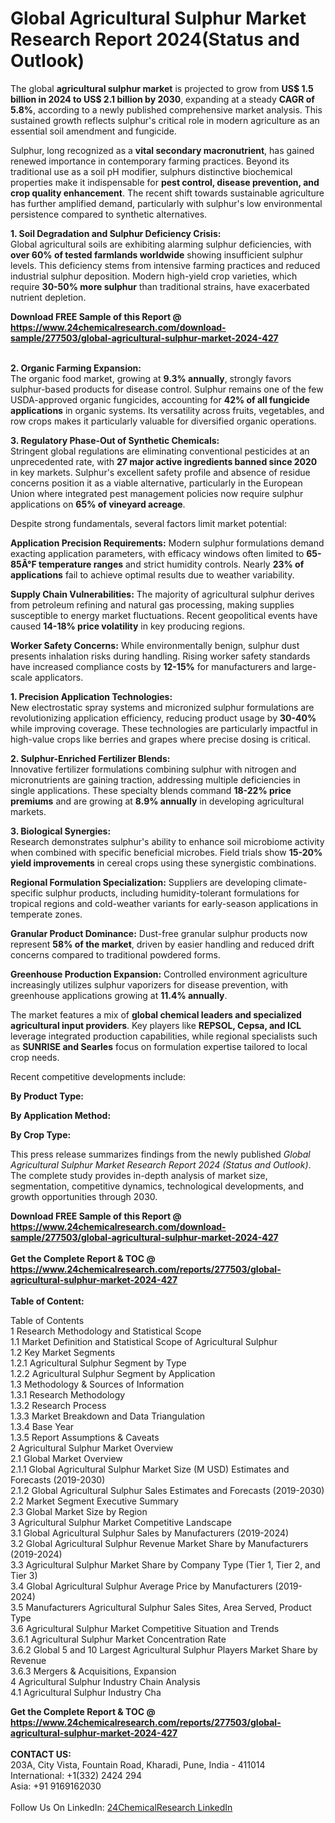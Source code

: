 <h1>Global Agricultural Sulphur Market Research Report 2024(Status and Outlook)</h1><p>The global <strong>agricultural sulphur market</strong> is projected to grow from <strong>US$ 1.5 billion in 2024 to US$ 2.1 billion by 2030</strong>, expanding at a steady <strong>CAGR of 5.8%</strong>, according to a newly published comprehensive market analysis. This sustained growth reflects sulphur's critical role in modern agriculture as an essential soil amendment and fungicide.</p><p>Sulphur, long recognized as a <strong>vital secondary macronutrient</strong>, has gained renewed importance in contemporary farming practices. Beyond its traditional use as a soil pH modifier, sulphurs distinctive biochemical properties make it indispensable for <strong>pest control, disease prevention, and crop quality enhancement</strong>. The recent shift towards sustainable agriculture has further amplified demand, particularly with sulphur's low environmental persistence compared to synthetic alternatives.</p><p><strong>1. Soil Degradation and Sulphur Deficiency Crisis:</strong><br>
Global agricultural soils are exhibiting alarming sulphur deficiencies, with <strong>over 60% of tested farmlands worldwide</strong> showing insufficient sulphur levels. This deficiency stems from intensive farming practices and reduced industrial sulphur deposition. Modern high-yield crop varieties, which require <strong>30-50% more sulphur</strong> than traditional strains, have exacerbated nutrient depletion.</p><div><b>Download FREE Sample of this Report @ 
            <a href="https://www.24chemicalresearch.com/download-sample/277503/global-agricultural-sulphur-market-2024-427">
            https://www.24chemicalresearch.com/download-sample/277503/global-agricultural-sulphur-market-2024-427</a></b></div><br><p><strong>2. Organic Farming Expansion:</strong><br>
The organic food market, growing at <strong>9.3% annually</strong>, strongly favors sulphur-based products for disease control. Sulphur remains one of the few USDA-approved organic fungicides, accounting for <strong>42% of all fungicide applications</strong> in organic systems. Its versatility across fruits, vegetables, and row crops makes it particularly valuable for diversified organic operations.</p><p><strong>3. Regulatory Phase-Out of Synthetic Chemicals:</strong><br>
Stringent global regulations are eliminating conventional pesticides at an unprecedented rate, with <strong>27 major active ingredients banned since 2020</strong> in key markets. Sulphur's excellent safety profile and absence of residue concerns position it as a viable alternative, particularly in the European Union where integrated pest management policies now require sulphur applications on <strong>65% of vineyard acreage</strong>.</p><p>Despite strong fundamentals, several factors limit market potential:</p><p><strong>Application Precision Requirements:</strong> Modern sulphur formulations demand exacting application parameters, with efficacy windows often limited to <strong>65-85Â°F temperature ranges</strong> and strict humidity controls. Nearly <strong>23% of applications</strong> fail to achieve optimal results due to weather variability.</p><p><strong>Supply Chain Vulnerabilities:</strong> The majority of agricultural sulphur derives from petroleum refining and natural gas processing, making supplies susceptible to energy market fluctuations. Recent geopolitical events have caused <strong>14-18% price volatility</strong> in key producing regions.</p><p><strong>Worker Safety Concerns:</strong> While environmentally benign, sulphur dust presents inhalation risks during handling. Rising worker safety standards have increased compliance costs by <strong>12-15%</strong> for manufacturers and large-scale applicators.</p><p><strong>1. Precision Application Technologies:</strong><br>
New electrostatic spray systems and micronized sulphur formulations are revolutionizing application efficiency, reducing product usage by <strong>30-40%</strong> while improving coverage. These technologies are particularly impactful in high-value crops like berries and grapes where precise dosing is critical.</p><p><strong>2. Sulphur-Enriched Fertilizer Blends:</strong><br>
Innovative fertilizer formulations combining sulphur with nitrogen and micronutrients are gaining traction, addressing multiple deficiencies in single applications. These specialty blends command <strong>18-22% price premiums</strong> and are growing at <strong>8.9% annually</strong> in developing agricultural markets.</p><p><strong>3. Biological Synergies:</strong><br>
Research demonstrates sulphur's ability to enhance soil microbiome activity when combined with specific beneficial microbes. Field trials show <strong>15-20% yield improvements</strong> in cereal crops using these synergistic combinations.</p><p><strong>Regional Formulation Specialization:</strong> Suppliers are developing climate-specific sulphur products, including humidity-tolerant formulations for tropical regions and cold-weather variants for early-season applications in temperate zones.</p><p><strong>Granular Product Dominance:</strong> Dust-free granular sulphur products now represent <strong>58% of the market</strong>, driven by easier handling and reduced drift concerns compared to traditional powdered forms.</p><p><strong>Greenhouse Production Expansion:</strong> Controlled environment agriculture increasingly utilizes sulphur vaporizers for disease prevention, with greenhouse applications growing at <strong>11.4% annually</strong>.</p><p>The market features a mix of <strong>global chemical leaders and specialized agricultural input providers</strong>. Key players like <strong>REPSOL, Cepsa, and ICL</strong> leverage integrated production capabilities, while regional specialists such as <strong>SUNRISE and Searles</strong> focus on formulation expertise tailored to local crop needs.</p><p>Recent competitive developments include:</p><p><strong>By Product Type:</strong></p><p><strong>By Application Method:</strong></p><p><strong>By Crop Type:</strong></p><p>This press release summarizes findings from the newly published <em>Global Agricultural Sulphur Market Research Report 2024 (Status and Outlook)</em>. The complete study provides in-depth analysis of market size, segmentation, competitive dynamics, technological developments, and growth opportunities through 2030.</p><div><b>Download FREE Sample of this Report @ 
            <a href="https://www.24chemicalresearch.com/download-sample/277503/global-agricultural-sulphur-market-2024-427">
            https://www.24chemicalresearch.com/download-sample/277503/global-agricultural-sulphur-market-2024-427</a></b></div><br><div><b>Get the Complete Report & TOC @ 
            <a href="https://www.24chemicalresearch.com/reports/277503/global-agricultural-sulphur-market-2024-427">
            https://www.24chemicalresearch.com/reports/277503/global-agricultural-sulphur-market-2024-427</a></b></div><br>
            <b>Table of Content:</b><p>Table of Contents<br />
1 Research Methodology and Statistical Scope<br />
1.1 Market Definition and Statistical Scope of Agricultural Sulphur<br />
1.2 Key Market Segments<br />
1.2.1 Agricultural Sulphur Segment by Type<br />
1.2.2 Agricultural Sulphur Segment by Application<br />
1.3 Methodology & Sources of Information<br />
1.3.1 Research Methodology<br />
1.3.2 Research Process<br />
1.3.3 Market Breakdown and Data Triangulation<br />
1.3.4 Base Year<br />
1.3.5 Report Assumptions & Caveats<br />
2 Agricultural Sulphur Market Overview<br />
2.1 Global Market Overview<br />
2.1.1 Global Agricultural Sulphur Market Size (M USD) Estimates and Forecasts (2019-2030)<br />
2.1.2 Global Agricultural Sulphur Sales Estimates and Forecasts (2019-2030)<br />
2.2 Market Segment Executive Summary<br />
2.3 Global Market Size by Region<br />
3 Agricultural Sulphur Market Competitive Landscape<br />
3.1 Global Agricultural Sulphur Sales by Manufacturers (2019-2024)<br />
3.2 Global Agricultural Sulphur Revenue Market Share by Manufacturers (2019-2024)<br />
3.3 Agricultural Sulphur Market Share by Company Type (Tier 1, Tier 2, and Tier 3)<br />
3.4 Global Agricultural Sulphur Average Price by Manufacturers (2019-2024)<br />
3.5 Manufacturers Agricultural Sulphur Sales Sites, Area Served, Product Type<br />
3.6 Agricultural Sulphur Market Competitive Situation and Trends<br />
3.6.1 Agricultural Sulphur Market Concentration Rate<br />
3.6.2 Global 5 and 10 Largest Agricultural Sulphur Players Market Share by Revenue<br />
3.6.3 Mergers & Acquisitions, Expansion<br />
4 Agricultural Sulphur Industry Chain Analysis<br />
4.1 Agricultural Sulphur Industry Cha</p><div><b>Get the Complete Report & TOC @ 
            <a href="https://www.24chemicalresearch.com/reports/277503/global-agricultural-sulphur-market-2024-427">
            https://www.24chemicalresearch.com/reports/277503/global-agricultural-sulphur-market-2024-427</a></b></div><br><b>CONTACT US:</b><br>
            203A, City Vista, Fountain Road, Kharadi, Pune, India - 411014<br>
            International: +1(332) 2424 294<br>
            Asia: +91 9169162030 <br><br>
            Follow Us On LinkedIn: <a href="https://www.linkedin.com/company/24chemicalresearch/">24ChemicalResearch LinkedIn</a>